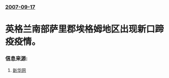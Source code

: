 ### [2007-09-17](/news/2007/09/17/index.md)

##### 
# 英格兰南部萨里郡埃格姆地区出现新口蹄疫疫情。




### 信息来源:

1. [新华网](http://news.xinhuanet.com/newscenter/2007-09/18/content_6748406.htm)
